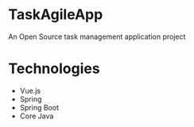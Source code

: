 # TaskAgileApp
An Open Source task management application project

# Technologies
- Vue.js
- Spring
- Spring Boot
- Core Java
